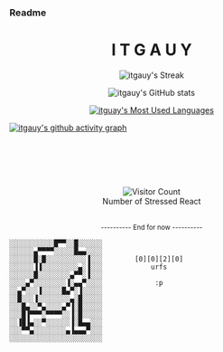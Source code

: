 ### Readme

<h1 align="center"> I T G A U Y </h1>

<div align="center">
  
![itgauy's Streak](https://github-readme-streak-stats.herokuapp.com/?user=itgauy&theme=graywhite&hide_border=true&border_radius=15)

![itgauy's GitHub stats](https://readme-stats-puce.vercel.app/api?username=itgauy&show_icons=true&theme=graywhite&rank_icon=github&hide=stars,contribs&hide_border=true&include_all_commits=true&custom_title=github/itgauy/stats&border_radius=15&card_width=495)

[![itguay's Most Used Languages](https://readme-stats-puce.vercel.app/api/top-langs?username=itgauy&theme=graywhite&hide_border=true&custom_title=itgauy.\[fav-lang\]&border_radius=15&card_width=500)](https://github.com/anuraghazra/github-readme-stats)
</div>

[![itgauy's github activity graph](https://github-readme-activity-graph.vercel.app/graph?username=itgauy&theme=minimal&line=5D5D5D&point=000000&custom_title=contribution+graph&radius=16&width=300)](https://github.com/ashutosh00710/github-readme-activity-graph)
</div>
<br><br><br><br>
<div align="center">

![Visitor Count](https://profile-counter.glitch.me/itgauy/count.svg)
<br>Number of Stressed React
</div>
<br>
<div align="center">
<sup>---------- End for now ----------</sup><br>
</div>

```
░░░░░░░░░░░█▀▀░░█░░░░░░
░░░░░░▄▀▀▀▀░░░░░█▄▄░░░░
░░░░░░█░█░░░░░░░░░░▐░░░        [0][0][2][0]
░░░░░░▐▐░░░░░░░░░▄░▐░░░            urfs
░░░░░░█░░░░░░░░▄▀▀░▐░░░
░░░░▄▀░░░░░░░░▐░▄▄▀░░░░             :p
░░▄▀░░░▐░░░░░█▄▀░▐░░░░░
░░█░░░▐░░░░░░░░▄░█░░░░░
░░░█▄░░▀▄░░░░▄▀▐░█░░░░░
░░░█▐▀▀▀░▀▀▀▀░░▐░█░░░░░
░░▐█▐▄░░▀░░░░░░▐░█▄▄░░░
░░░▀▀▄░░░░░░░░▄▐▄▄▄▀░░░
░░░░░░░░░░░░░░░░░░░░░░░
```
